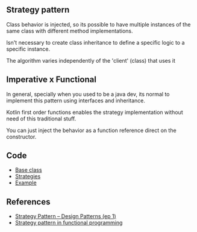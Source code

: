## Strategy pattern

Class behavior is injected, so its possible to have
multiple instances of the same class with different
method implementations.

Isn't necessary to create class inheritance to define
a specific logic to a specific instance.

The algorithm varies independently of the 'client'
(class) that uses it

## Imperative x Functional

In general, specially when you used to be a java dev,
its normal to implement this pattern using interfaces
and inheritance.

Kotlin first order functions enables the strategy
implementation without need of this traditional stuff.

You can just inject the behavior as a function reference
direct on the constructor.

## Code

- [Base class](src/main/kotlin/Duck.kt)
- [Strategies](src/main/kotlin/QuackStrategies.kt)
- [Example](src/main/kotlin/Main.kt)

## References

- [Strategy Pattern – Design Patterns (ep 1)](https://www.youtube.com/watch?v=v9ejT8FO-7I)
- [Strategy pattern in functional programming](https://medium.com/@itachi.hasegawa/strategy-pattern-in-functional-programming-38ddcc2b2d50)
